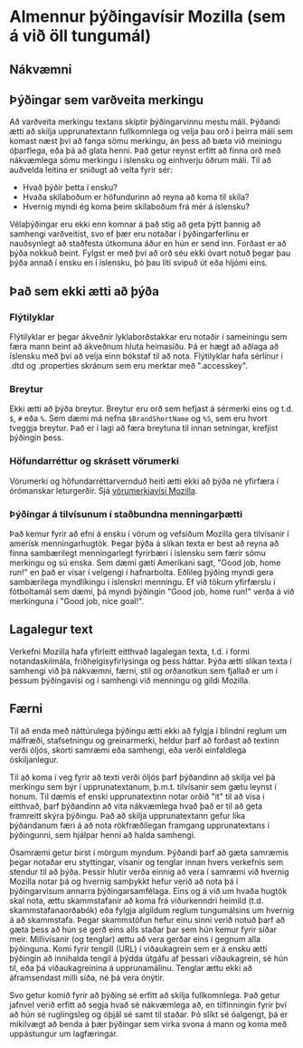 # Almennur þýðingavísir Mozilla (sem á við öll tungumál)

## Nákvæmni

## Þýðingar sem varðveita merkingu

Að varðveita merkingu textans skiptir þýðingarvinnu mestu máli. Þýðandi ætti að skilja upprunatextann fullkomnlega og velja þau orð í þeirra máli sem komast næst því að fanga sömu merkingu, án þess að bæta við meiningu óþarflega, eða þá að glata henni. Það getur reynst erfitt að finna orð með nákvæmlega sömu merkingu í íslensku og einhverju öðrum máli. Til að auðvelda leitina er sniðugt að velta fyrir sér:

* Hvað þýðir þetta í ensku?
* Hvaða skilaboðum er höfundurinn að reyna að koma til skila?
* Hvernig myndi ég koma þeim skilaboðum frá mér á íslensku?

Vélaþýðingar eru ekki enn komnar á það stig að geta þýtt þannig að samhengi varðveitist, svo ef þær eru notaðar í þýðingarferlinu er nauðsynlegt að staðfesta útkomuna áður en hún er send inn. Forðast er að þýða nokkuð beint. Fylgst er með því að orð séu ekki óvart notuð þegar þau þýða annað í ensku en í íslensku, þó þau líti svipuð út eða hljómi eins.

## Það sem ekki ætti að þýða

### Flýtilyklar

Flýtilyklar er þegar ákveðnir lyklaborðstakkar eru notaðir í sameiningu sem færa mann beint að ákveðnum hluta heimasíðu. Þá er hægt að aðlaga að íslensku með því að velja einn bókstaf til að nota. Flýtilyklar hafa sérlínur í .dtd og .properties skránum sem eru merktar með ".accesskey". 

### Breytur

Ekki ætti að þýða breytur. Breytur eru orð sem hefjast á sérmerki eins og t.d. `$`, `#` eða `%`. Sem dæmi má nefna `$BrandShortName` og `%S`, sem eru hvort tveggja breytur. Það er í lagi að færa breytuna til innan setningar, krefjist þýðingin þess.

### Höfundarréttur og skrásett vörumerki

Vörumerki og höfundarréttarvernduð heiti ætti ekki að þýða né yfirfæra í órómanskar leturgerðir. Sjá <a href="https://www.mozilla.org/en-US/styleguide/communications/translation/">vörumerkjavísi Mozilla</a>.

### Þýðingar á tilvísunum í staðbundna menningarþætti

Það kemur fyrir að efni á ensku í vörum og vefsíðum Mozilla gera tilvísanir í amerísk menningarhugtök. Þegar þýða á slíkan texta er best að reyna að finna sambærilegt menningarlegt fyrirbæri í íslensku sem færir sömu merkingu og sú enska. Sem dæmi gæti Ameríkani sagt, "Good job, home run!" en það er vísar í velgengi í hafnarbolta. Eðlileg þýðing myndi gera sambærilega myndlíkingu í íslenskri menningu. Ef við tökum yfirfærslu í fótboltamál sem dæmi, þá myndi þýðingin "Good job, home run!" verða  á við merkinguna í "Good job, nice goal!".

## Lagalegur text

Verkefni Mozilla hafa yfirleitt eitthvað lagalegan texta, t.d. í formi notandaskilmála, friðhelgisyfirlýsinga og þess háttar. Þýða ætti slíkan texta í samhengi við þá nákvæmni, færni, stíl og orðanotkun sem fjallað er um í þessum þýðingavísi og í samhengi við menningu og gildi Mozilla.

## Færni

Til að enda með náttúrulega þýðingu ætti ekki að fylgja í blindni reglum um málfræði, stafsetningu og greinarmerki, heldur þarf að forðast að textinn verði óljós, skorti samræmi eða samhengi, eða verði einfaldlega óskiljanlegur.

Til að koma í veg fyrir að texti verði óljós þarf þýðandinn að skilja vel þá merkingu sem býr í upprunatextanum, þ.m.t. tilvísanir sem gætu leynst í honum. Til dæmis ef enski upprunatextinn notar orðið "it" til að vísa í eitthvað, þarf þýðandinn að vita nákvæmlega hvað það er til að geta framreitt skýra þýðingu. Það að skilja upprunatextann gefur líka þýðandanum færi á að nota rökfræðilegan framgang upprunatextans í þýðingunni, sem hjálpar henni að halda samhengi.

Ósamræmi getur birst í mörgum myndum. Þýðandi þarf að gæta samræmis þegar notaðar eru styttingar, vísanir og tenglar innan hvers verkefnis sem stendur til að þýða. Þessir hlutir verða einnig að vera í samræmi við hvernig Mozilla notar þá og hvernig samþykkt hefur verið að nota þá í þýðingarvísum annarra þýðingarsamfélaga. Eins og á við um hvaða hugtök skal nota, ættu skammstafanir að koma frá viðurkenndri heimild (t.d. skammstafanaorðabók) eða fylgja algildum reglum tungumálsins um hvernig á að skammstafa. Þegar skammstöfun hefur einu sinni verið notuð þarf að gæta þess að hún sé gerð eins alls staðar þar sem hún kemur fyrir síðar meir. Millivísanir (og tenglar) ættu að vera gerðar eins í gegnum alla þýðinguna. Komi fyrir tengill (URL) í viðaukagrein sem er á ensku ætti þýðingin að innihalda tengil á þýdda útgáfu af þessari viðaukagrein, sé hún til, eða þá viðaukagreinina á upprunamálinu. Tenglar ættu ekki að áframsendast milli síða, né þá vera ónýtir.

Svo getur komið fyrir að þýðing sé erfitt að skilja fullkomnlega. Það getur jafnvel verið erfitt að segja hvað sé nákvæmlega að, en tilfinningin fyrir því að hún sé ruglingsleg og óþjál sé samt til staðar. Þó slíkt sé óalgengt, þá er mikilvægt að benda á þær þýðingar sem virka svona á mann og koma með uppástungur um lagfæringar.
